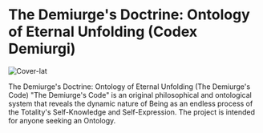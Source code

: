 # The Demiurge's Doctrine: Ontology of Eternal Unfolding (Codex Demiurgi)
![Cover-lat](assets/Cover-lat.png)

The Demiurge's Doctrine: Ontology of Eternal Unfolding (The Demiurge's Code)  "The Demiurge's Code" is an original philosophical and ontological system that reveals the dynamic nature of Being as an endless process of the Totality's Self-Knowledge and Self-Expression. The project is intended for anyone seeking an Ontology.


